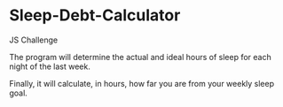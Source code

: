 # Sleep-Debt-Calculator
JS Challenge

The program will determine the actual and ideal hours of sleep for each night of the last week.

Finally, it will calculate, in hours, how far you are from your weekly sleep goal.
